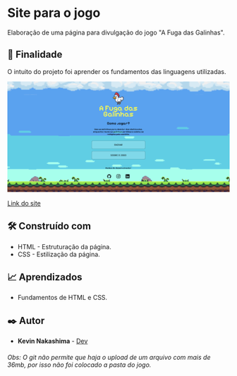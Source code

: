 # Site para o jogo

Elaboração de uma página para divulgação do jogo "A Fuga das Galinhas".

## 🚀 Finalidade

O intuito do projeto foi aprender os fundamentos das linguagens utilizadas.

![](https://github.com/Kryonn/assets/blob/main/image4.png)

[Link do site](https://a-fuga-das-galinhas.netlify.app)

## 🛠️ Construído com

* HTML - Estruturação da página.
* CSS - Estilização da página.

## 📈 Aprendizados

* Fundamentos de HTML e CSS.

## ✒️ Autor

* **Kevin Nakashima** - [Dev](https://github.com/Kryonn)

###### Obs: O git não permite que haja o upload de um arquivo com mais de 36mb, por isso não foi colocado a pasta do jogo.
